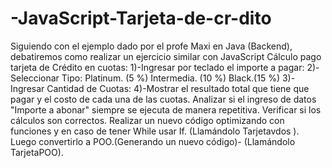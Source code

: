 # -JavaScript-Tarjeta-de-cr-dito
 Siguiendo con el ejemplo dado por el profe Maxi en Java (Backend), debatiremos como realizar un ejercicio similar con JavaScript   Cálculo pago tarjeta de Crédito en cuotas:  1)-Ingresar por teclado el importe a pagar: 2)-Seleccionar  Tipo: Platinum. (5 %) Intermedia. (10 %) Black.(15 %) 3)-Ingresar Cantidad de Cuotas: 4)-Mostrar el resultado total que tiene que pagar y el costo de cada una de las cuotas.  Analizar si el ingreso de datos "Importe a abonar" siempre se ejecuta de manera repetitiva. Verificar si los cálculos son correctos. Realizar un nuevo código optimizando con funciones y en caso de tener While usar If. (Llamándolo Tarjetavdos ). Luego convertirlo a POO.(Generando un nuevo código)- (Llamándolo TarjetaPOO).

